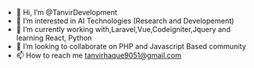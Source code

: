 - 👋 Hi, I’m @TanvirDevelopment
- 👀 I’m interested in AI Technologies (Research and Developement)
- 🌱 I’m currently working with,Laravel,Vue,Codeigniter,Jquery and learning React, Python
- 💞️ I’m looking to collaborate on PHP and Javascript Based community
- 📫 How to reach me tanvirhaque9051@gmail.com

<!---
TanvirDevelpoment/TanvirDevelpoment is a ✨ special ✨ repository because its `README.md` (this file) appears on your GitHub profile.
You can click the Preview link to take a look at your changes.
--->
